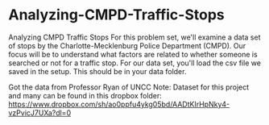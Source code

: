 # Analyzing-CMPD-Traffic-Stops
Analyzing CMPD Traffic Stops  For this problem set, we'll examine a data set of stops by the Charlotte-Mecklenburg Police Department (CMPD).   Our focus will be to understand what factors are related to whether someone is searched or not for a traffic stop.  For our data set, you'll load the csv file we saved in the setup. This should be in your data folder.

Got the data from Professor Ryan of UNCC
Note: Dataset for this project and many can be found in this dropbox folder: https://www.dropbox.com/sh/ao0ppfu4ykg05bd/AADtKIrHpNky4-vzPvicJ7UXa?dl=0
